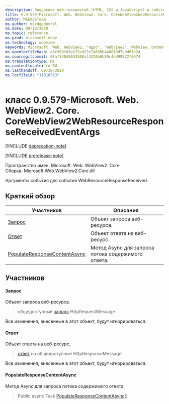 ```yaml
---
description: Внедрение веб-технологий (HTML, CSS и JavaScript) в собственные приложения с помощью элемента управления Microsoft Edge WebView2
title: 0.9.579-Microsoft. Web. WebView2. Core. CoreWebView2WebResourceResponseReceivedEventArgs
author: MSEdgeTeam
ms.author: msedgedevrel
ms.date: 09/10/2020
ms.topic: reference
ms.prod: microsoft-edge
ms.technology: webview
keywords: Microsoft. Web. WebView2, "ядро", "WebView2", WebView, DotNet, WPF, WinForms, App, EDGE, CoreWebView2, CoreWebView2Controller, браузерный элемент управления, EDGE HTML, Microsoft. Web. WebView2
ms.openlocfilehash: a8c988fdfee72ed22e74886b440819d7a9d6fe24
ms.sourcegitcommit: 0faf538d5033508af4320b9b89c4ed99872f0574
ms.translationtype: MT
ms.contentlocale: ru-RU
ms.lasthandoff: 09/10/2020
ms.locfileid: "11010513"
---
```

# класс 0.9.579-Microsoft. Web. WebView2. Core. CoreWebView2WebResourceResponseReceivedEventArgs 

[!INCLUDE [deprecation-note](../../includes/deprecation-note.md)]

[!INCLUDE [prerelease-note](../../includes/prerelease-note.md)]

Пространство имен: Microsoft. Web. WebView2. Core \
Сборка: Microsoft.Web.WebView2.Core.dll

Аргументы события для события WebResourceResponseReceived.

## Краткий обзор

 Участников                        | Описания
--------------------------------|---------------------------------------------
[Запрос](#request) | Объект запроса веб-ресурса.
[Ответ](#response) | Объект ответа на веб-ресурс.
[PopulateResponseContentAsync](#populateresponsecontentasync) | Метод Async для запроса потока содержимого ответа.

## Участников

#### Запрос 

Объект запроса веб-ресурса.

> общедоступный [запрос](#request) HttpRequestMessage

Все изменения, внесенные в этот объект, будут игнорироваться.

#### Ответ 

Объект ответа на веб-ресурс.

> [ответ](#response) на общедоступные HttpResponseMessage

Все изменения, внесенные в этот объект, будут игнорироваться.

#### PopulateResponseContentAsync 

Метод Async для запроса потока содержимого ответа.

> Public async Task [PopulateResponseContentAsync](#populateresponsecontentasync)()

